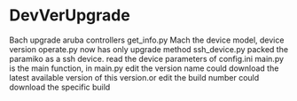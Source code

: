 # DevVerUpgrade
Bach upgrade aruba controllers
get_info.py Mach the device model, device version
operate.py now has only upgrade method
ssh_device.py packed the paramiko as a ssh device. read the device parameters of config.ini
main.py is the main function, in main.py edit the version name could download the latest available version of this version.or edit the build number could download the specific build

